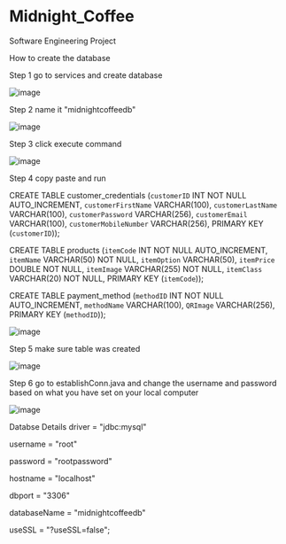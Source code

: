 # Midnight_Coffee
Software Engineering Project



How to create the database

Step 1 go to services and create database 



![image](https://user-images.githubusercontent.com/91335885/216987017-f33f0b60-54c1-4052-8383-32fa17f7a1ba.png)

Step 2 name it "midnightcoffeedb"



![image](https://user-images.githubusercontent.com/91335885/216987373-8d4933b0-294d-4e47-8c89-32dacb2fc666.png)




Step 3 click execute command 




![image](https://user-images.githubusercontent.com/91335885/216987768-6b396fa6-7bf3-4ee5-8194-ad48750c4b77.png)



Step 4 copy paste and run


CREATE TABLE customer_credentials (`customerID` INT NOT NULL AUTO_INCREMENT, `customerFirstName` VARCHAR(100), `customerLastName` VARCHAR(100), `customerPassword` VARCHAR(256), `customerEmail` VARCHAR(100), `customerMobileNumber` VARCHAR(256), PRIMARY KEY (`customerID`));


CREATE TABLE products (`itemCode` INT NOT NULL AUTO_INCREMENT, `itemName` VARCHAR(50) NOT NULL, `itemOption` VARCHAR(50), `itemPrice` DOUBLE NOT NULL, `itemImage` VARCHAR(255) NOT NULL, `itemClass` VARCHAR(20) NOT NULL, PRIMARY KEY (`itemCode`));




CREATE TABLE payment_method (`methodID` INT NOT NULL AUTO_INCREMENT, `methodName` VARCHAR(100), `QRImage` VARCHAR(256), PRIMARY KEY (`methodID`));




![image](https://user-images.githubusercontent.com/91335885/216988157-6e15da89-183d-48af-97a6-62e7f6525734.png)






Step 5 make sure table was created 




![image](https://user-images.githubusercontent.com/91335885/216988315-54dfb157-d296-4ada-b5f8-965a60f59c8d.png)



Step 6 go to establishConn.java and change the username and password based on what you have set on your local computer



![image](https://user-images.githubusercontent.com/91335885/216988985-0691ecfb-9810-4288-9aa9-8318b4b063a9.png)




Databse Details
 driver = "jdbc:mysql"
 

 username = "root"
 
 
 password = "rootpassword"
 
 
 hostname = "localhost"
 
 
dbport = "3306"


 databaseName = "midnightcoffeedb"
 
 
 useSSL = "?useSSL=false";


